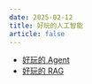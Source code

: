 ```yaml
---
date: 2025-02-12
title: 好玩的人工智能
article: false
---
```


- [好玩的 Agent](agent.md)
- [好玩的 RAG](rag.md)
